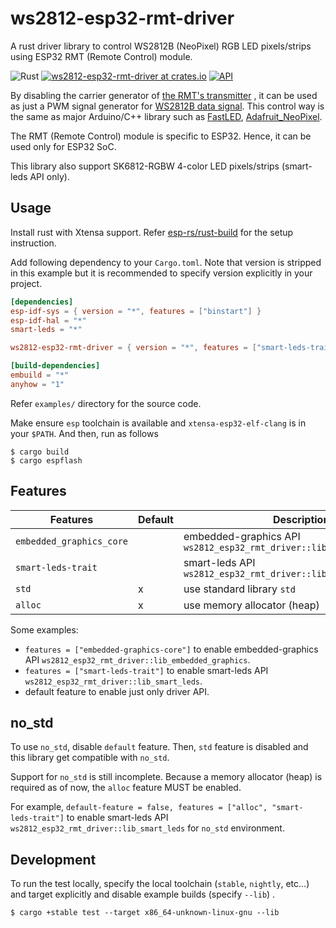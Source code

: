 # ws2812-esp32-rmt-driver

A rust driver library to control WS2812B (NeoPixel) RGB LED pixels/strips using ESP32 RMT (Remote Control) module.

![Rust](https://github.com/cat-in-136/ws2812-esp32-rmt-driver/workflows/Rust/badge.svg)
[![ws2812-esp32-rmt-driver at crates.io](https://img.shields.io/crates/v/ws2812-esp32-rmt-driver.svg)](https://crates.io/crates/ws2812-esp32-rmt-driver)
[![API](https://docs.rs/ws2812-esp32-rmt-driver/badge.svg)](https://docs.rs/ws2812-esp32-rmt-driver)

By disabling the carrier generator of [the RMT's transmitter][rmt]
, it can be used as just a PWM signal generator for [WS2812B data signal][ws2812b-datasheet]. This control way is the
same as major Arduino/C++ library such as [FastLED](https://github.com/FastLED/FastLED),
[Adafruit_NeoPixel](https://github.com/adafruit/Adafruit_NeoPixel).

The RMT (Remote Control) module is specific to ESP32. Hence, it can be used only for ESP32 SoC.

This library also support SK6812-RGBW 4-color LED pixels/strips (smart-leds API only).

[rmt]: https://docs.espressif.com/projects/esp-idf/en/latest/esp32/api-reference/peripherals/rmt.html

[ws2812b-datasheet]: https://cdn-shop.adafruit.com/datasheets/WS2812B.pdf

## Usage

Install rust with Xtensa support. Refer [esp-rs/rust-build](https://github.com/esp-rs/rust-build) for the setup
instruction.

Add following dependency to your `Cargo.toml`. Note that version is stripped in this example but it is recommended to
specify version explicitly in your project.

```toml
[dependencies]
esp-idf-sys = { version = "*", features = ["binstart"] }
esp-idf-hal = "*"
smart-leds = "*"

ws2812-esp32-rmt-driver = { version = "*", features = ["smart-leds-trait"] }

[build-dependencies]
embuild = "*"
anyhow = "1"
```

Refer `examples/` directory for the source code.

Make ensure `esp` toolchain is available and `xtensa-esp32-elf-clang` is in your `$PATH`. And then, run as follows

```console
$ cargo build
$ cargo espflash
```

## Features

|Features                |Default|Description                                                           |
|------------------------|-------|----------------------------------------------------------------------|
|`embedded_graphics_core`|       |embedded-graphics API `ws2812_esp32_rmt_driver::lib_embedded_graphics`|
|`smart-leds-trait`      |       |smart-leds API `ws2812_esp32_rmt_driver::lib_smart_leds`              |
|`std`                   |x      |use standard library `std`                                            |
|`alloc`                 |x      |use memory allocator (heap)                                           |

Some examples:

* `features = ["embedded-graphics-core"]` to enable embedded-graphics
  API `ws2812_esp32_rmt_driver::lib_embedded_graphics`.
* `features = ["smart-leds-trait"]` to enable smart-leds API `ws2812_esp32_rmt_driver::lib_smart_leds`.
* default feature to enable just only driver API.

## no_std

To use `no_std`, disable `default` feature. Then, `std` feature is disabled and this library get compatible with `no_std`.

Support for `no_std` is still incomplete. Because a memory allocator (heap) is required as of now, the `alloc` feature MUST be enabled.

For example, `default-feature = false, features = ["alloc", "smart-leds-trait"]` to enable smart-leds API
`ws2812_esp32_rmt_driver::lib_smart_leds` for `no_std` environment.

## Development

To run the test locally, specify the local toolchain (`stable`, `nightly`, etc...) and target explicitly and disable
example builds (specify `--lib`)
.

```console
$ cargo +stable test --target x86_64-unknown-linux-gnu --lib
```

